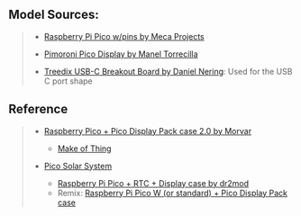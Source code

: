 ## Model Sources:

> - [Raspberry Pi Pico w/pins by Meca Projects](https://grabcad.com/library/raspberry-pi-pico-w-pins-1)
> 
> - [Pimoroni Pico Display by Manel Torrecilla](https://grabcad.com/library/pimoroni-pico-display-1)
>
> - [Treedix USB-C Breakout Board by Daniel Nering](https://grabcad.com/library/treedix-usb-c-breakout-board-1): Used for the USB C port shape

## Reference

> - [Raspberry Pico + Pico Display Pack case 2.0 by Morvar](https://www.thingiverse.com/thing:4767008)
>     - [Make of Thing]((https://www.thingiverse.com/make:906782))
> 
> - [Pico Solar System](https://github.com/dr-mod/pico-solar-system)
>     - [Raspberry Pi Pico + RTC + Display case by dr2mod](https://www.thingiverse.com/thing:4916482/remixes)
>     - Remix: [Raspberry Pi Pico W (or standard) + Pico Display Pack case](https://www.printables.com/model/261540-raspberry-pi-pico-w-or-standard-pico-display-pack-)
